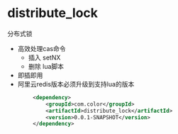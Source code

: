 # distribute_lock
分布式锁

- 高效处理cas命令
  - 插入 setNX 
  - 删除 lua脚本 
- 即插即用
- 阿里云redis版本必须升级到支持lua的版本

```xml
        <dependency>
            <groupId>com.color</groupId>
            <artifactId>distribute_lock</artifactId>
            <version>0.0.1-SNAPSHOT</version>
        </dependency>
```

